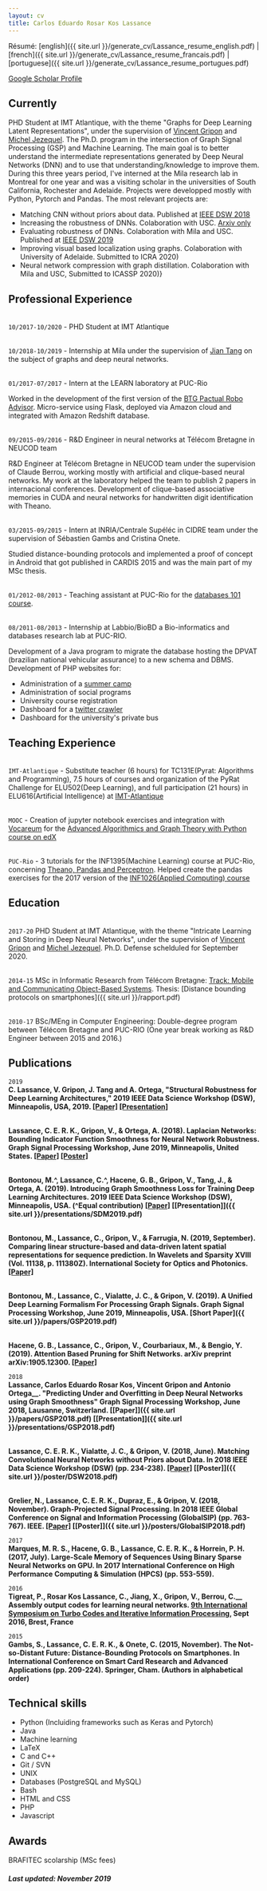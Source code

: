 ```yaml
---
layout: cv
title: Carlos Eduardo Rosar Kos Lassance
---
```


Résumé: 
[english]({{ site.url }}/generate_cv/Lassance_resume_english.pdf)
|
[french]({{ site.url }}/generate_cv/Lassance_resume_francais.pdf)
|
[portuguese]({{ site.url }}/generate_cv/Lassance_resume_portugues.pdf)

[Google Scholar Profile](https://scholar.google.fr/citations?user=UnUYWp0AAAAJ)

## Currently ##

PHD Student at IMT Atlantique, with the theme "Graphs for Deep Learning Latent Representations", under the supervision of [Vincent Gripon](http://www.vincent-gripon.com/) and [Michel Jezequel](http://perso.telecom-bretagne.eu/micheljezequel/). The Ph.D. program in the intersection of Graph Signal Processing (GSP) and Machine Learning. The main goal is to better understand the intermediate representations generated by Deep Neural Networks (DNN) and to use that understanding/knowledge to improve them. During this three years period, I've interned at the Mila research lab in Montreal for one year and was a visiting scholar in the universities of South California, Rochester and Adelaide. Projects were developped mostly with Python, Pytorch and Pandas. The most relevant projects are:
* Matching CNN without priors about data. Published at [IEEE DSW 2018](http://arxiv.org/pdf/1802.09802)
* Increasing the robustness of DNNs. Colaboration with USC. [Arxiv only](http://arxiv.org/abs/1805.10133)
* Evaluating robustness of DNNs. Colaboration with Mila and USC. Published at [IEEE DSW 2019](http://arxiv.org/abs/1909.05095)
* Improving visual based localization using graphs. Colaboration with University of Adelaide. Submitted to ICRA 2020)
* Neural network compression with graph distillation. Colaboration with Mila and USC, Submitted to ICASSP 2020)}


## Professional Experience ##

<br>`10/2017-10/2020` - PHD Student at IMT Atlantique

<br>`10/2018-10/2019` - Internship at Mila under the supervision of [Jian Tang](https://jian-tang.com/) on the subject of graphs and deep neural networks.


<br>`01/2017-07/2017` - Intern at the LEARN laboratory at PUC-Rio

Worked in the development of the first version of the [BTG Pactual Robo Advisor](https://youtu.be/WNrkHfMsYyk?t=61). Micro-service using Flask, deployed via Amazon cloud and integrated with Amazon Redshift database.

<br>`09/2015-09/2016` - R&D Engineer in neural networks at Télécom Bretagne in NEUCOD team

R&D Engineer at Télécom Bretagne in NEUCOD team under the supervision of Claude Berrou, working mostly with artificial and clique-based neural networks. My work at the laboratory helped the team to publish 2 papers in internacional conferences. Development of clique-based associative memories in CUDA and neural networks for handwritten digit identification with Theano.

<br>`03/2015-09/2015` - Intern at INRIA/Centrale Supéléc in CIDRE team under the supervision of Sébastien Gambs and Cristina Onete. 

Studied distance-bounding protocols and implemented a proof of concept in Android that got published in CARDIS 2015 and was the main part of my MSc thesis.  

<br>`01/2012-08/2013` - Teaching assistant at PUC-Rio for the [databases 101 course](http://www.puc-rio.br/ferramentas/ementas/ementa.aspx?cd=INF1383).

<br>`08/2011-08/2013` - Internship at Labbio/BioBD a Bio-informatics and databases research lab at PUC-RIO. 

Development of a Java program to migrate the database hosting the DPVAT (brazilian national vehicular assurance) to a new schema and DBMS. Development of PHP websites for: 
* Administration of a [summer camp](https://www.kinderland.com.br/)
* Administration of social programs 
* University course registration 
* Dashboard for a [twitter crawler](http://tc.biobd.inf.puc-rio.br/)
* Dashboard for the university's private bus 

## Teaching Experience ##

<br>`IMT-Atlantique` - Substitute teacher (6 hours) for TC131E(Pyrat: Algorithms and Programming), 7.5 hours of courses and organization of the PyRat Challenge for ELU502(Deep Learning), and full participation (21 hours) in ELU616(Artificial Intelligence) at [IMT-Atlantique](http://www.imt-atlantique.fr/fr)  

<br>`MOOC` - Creation of jupyter notebook exercises and integration with [Vocareum](https://www.vocareum.com/) for the [Advanced Algorithmics and Graph Theory with Python course on edX](https://www.edx.org/course/advanced-algorithmics-and-graph-theory-with-python)

<br>`PUC-Rio` - 3 tutorials for the INF1395(Machine Learning) course at PUC-Rio, concerning  [Theano, Pandas and Perceptron](https://github.com/cadurosar/INF1395).  Helped create the pandas exercises for the 2017 version of the [INF1026(Applied Computing) course](https://github.com/cadurosar/AI_snipets/tree/master/Pandas%20and%20Excel)



## Education ##

<br>`2017-20`
PHD Student at IMT Atlantique, with the theme "Intricate Learning and Storing in Deep Neural Networks", under the supervision of [Vincent Gripon](http://www.vincent-gripon.com/) and [Michel Jezequel](http://perso.telecom-bretagne.eu/micheljezequel/). Ph.D. Defense schelduled for September 2020.

<br>`2014-15`
MSc in Informatic Research from Télécom Bretagne: [Track: Mobile and Communicating Object-Based Systems](http://master.irisa.fr/index.php/en/). Thesis: [Distance bounding protocols on smartphones]({{ site.url }}/rapport.pdf)

<br>`2010-17`
BSc/MEng in Computer Engineering: Double-degree program between Télécom Bretagne and PUC-RIO (One year break working as R&D Engineer between 2015 and 2016.)

## Publications

`2019`
<br>**C. Lassance, V. Gripon, J. Tang and A. Ortega, "Structural Robustness for Deep Learning Architectures," 2019 IEEE Data Science Workshop (DSW), Minneapolis, USA, 2019. [[Paper]](https://ieeexplore.ieee.org/abstract/document/8755564) [[Presentation]](presentations/DSW2019.pdf)**


<br>**Lassance, C. E. R. K., Gripon, V., & Ortega, A. (2018). Laplacian Networks: Bounding Indicator Function Smoothness for Neural Network Robustness. Graph Signal Processing Workshop, June 2019, Minneapolis, United States. [[Paper]](https://arxiv.org/pdf/1805.10133) [[Poster]](posters/GSP2019.pdf)**

<br>**Bontonou, M.\^, Lassance, C.^, Hacene, G. B., Gripon, V., Tang, J., & Ortega, A. (2019). Introducing Graph Smoothness Loss for Training Deep Learning Architectures. 2019 IEEE Data Science Workshop (DSW), Minneapolis, USA. (^Equal contribution) [[Paper]](https://ieeexplore.ieee.org/document/8755559) [[Presentation]]({{ site.url }}/presentations/SDM2019.pdf)**

<br>**Bontonou, M., Lassance, C., Gripon, V., & Farrugia, N. (2019, September). Comparing linear structure-based and data-driven latent spatial representations for sequence prediction. In Wavelets and Sparsity XVIII (Vol. 11138, p. 111380Z). International Society for Optics and Photonics. [[Paper]](https://www.spiedigitallibrary.org/conference-proceedings-of-spie/11138/111380Z/Comparing-linear-structure-based-and-data-driven-latent-spatial-representations/10.1117/12.2528450.short)**


<br>**Bontonou, M., Lassance, C., Vialatte, J. C., & Gripon, V. (2019). A Unified Deep Learning Formalism For Processing Graph Signals. Graph Signal Processing Workshop, June 2019, Minneapolis, USA. [Short Paper]({{ site.url }}/papers/GSP2019.pdf)**


<br>**Hacene, G. B., Lassance, C., Gripon, V., Courbariaux, M., & Bengio, Y. (2019). Attention Based Pruning for Shift Networks. arXiv preprint arXiv:1905.12300. [[Paper]](https://arxiv.org/abs/1905.12300)**


`2018`
<br>**Lassance, Carlos Eduardo Rosar Kos, Vincent Gripon and Antonio Ortega__. "Predicting Under and Overfitting in Deep Neural Networks using Graph Smoothness" Graph Signal Processing Workshop, June 2018, Lausanne, Switzerland. [[Paper]]({{ site.url }}/papers/GSP2018.pdf) [[Presentation]]({{ site.url }}/presentations/GSP2018.pdf)**

<br>**Lassance, C. E. R. K., Vialatte, J. C., & Gripon, V. (2018, June). Matching Convolutional Neural Networks without Priors about Data. In 2018 IEEE Data Science Workshop (DSW) (pp. 234-238). [[Paper]](https://arxiv.org/abs/1802.09802) [[Poster]]({{ site.url }}/poster/DSW2018.pdf)**

<br>**Grelier, N., Lassance, C. E. R. K., Dupraz, E., & Gripon, V. (2018, November). Graph-Projected Signal Processing. In 2018 IEEE Global Conference on Signal and Information Processing (GlobalSIP) (pp. 763-767). IEEE. [[Paper]](https://ieeexplore.ieee.org/document/8646674) [[Poster]]({{ site.url }}/posters/GlobalSIP2018.pdf)**

`2017`
<br>**Marques, M. R. S., Hacene, G. B., Lassance, C. E. R. K., & Horrein, P. H. (2017, July). Large-Scale Memory of Sequences Using Binary Sparse Neural Networks on GPU. In 2017 International Conference on High Performance Computing & Simulation (HPCS) (pp. 553-559).**

`2016`
<br>**Tigreat, P., Rosar Kos Lassance, C., Jiang, X., Gripon, V., Berrou, C.__  	Assembly output codes for learning neural networks. [9th International Symposium on Turbo Codes and Iterative Information Processing](https://conferences.telecom-bretagne.eu/turbocodes/home-2016/), Sept 2016, Brest, France**


`2015`
<br>**Gambs, S., Lassance, C. E. R. K., & Onete, C. (2015, November). The Not-so-Distant Future: Distance-Bounding Protocols on Smartphones. In International Conference on Smart Card Research and Advanced Applications (pp. 209-224). Springer, Cham. (Authors in alphabetical order)**


## Technical skills

* Python (Incluiding frameworks such as Keras and Pytorch)
* Java
* Machine learning
* LaTeX
* C and C++
* Git / SVN
* UNIX
* Databases (PostgreSQL and MySQL)
* Bash
* HTML and CSS
* PHP
* Javascript

## Awards

BRAFITEC scolarship (MSc fees)

##### Last updated: November 2019


<!---

<h3><a href="{{ site.url}}/cv/">CV</a></h3>
<h3><a href="{{ site.url}}/posts/">Blog</a></h3>

-->
